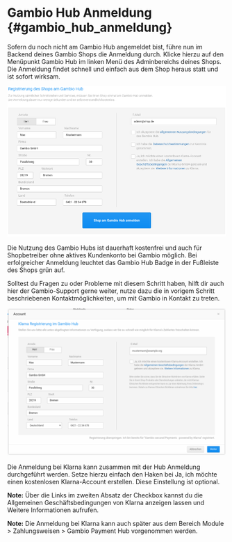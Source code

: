 # Gambio Hub Anmeldung {#gambio_hub_anmeldung}

Sofern du noch nicht am Gambio Hub angemeldet bist, führe nun im Backend deines Gambio Shops die Anmeldung durch. Klicke hierzu auf den Menüpunkt Gambio Hub im linken Menü des Adminbereichs deines Shops. Die Anmeldung findet schnell und einfach aus dem Shop heraus statt und ist sofort wirksam.

![](Bilder/001_HubAnmeldung.png "Anmeldung am Gambio Hub")

Die Nutzung des Gambio Hubs ist dauerhaft kostenfrei und auch für Shopbetreiber ohne aktives Kundenkonto bei Gambio möglich. Bei erfolgreicher Anmeldung leuchtet das Gambio Hub Badge in der Fußleiste des Shops grün auf.

Solltest du Fragen zu oder Probleme mit diesem Schritt haben, hilft dir auch hier der Gambio-Support gerne weiter, nutze dazu die in vorigem Schritt beschriebenen Kontaktmöglichkeiten, um mit Gambio in Kontakt zu treten.

![](Bilder/002_KlarnaAnmeldungBeiBestehendemHubAccount.png "Klarna Anmeldung bei bestehendem Hub-Account")

Die Anmeldung bei Klarna kann zusammen mit der Hub Anmeldung durchgeführt werden. Setze hierzu einfach den Haken bei Ja, ich möchte einen kostenlosen Klarna-Account erstellen. Diese Einstellung ist optional.

**Note:** Über die Links im zweiten Absatz der Checkbox kannst du die Allgemeinen Geschäftsbedingungen von Klarna anzeigen lassen und Weitere Informationen aufrufen.

**Note:** Die Anmeldung bei Klarna kann auch später aus dem Bereich Module \> Zahlungsweisen \> Gambio Payment Hub vorgenommen werden.



